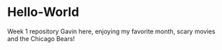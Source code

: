 # Hello-World
Week 1 repository
Gavin here, enjoying my favorite month, scary movies and the Chicago Bears!
